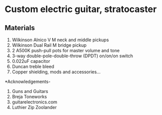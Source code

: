 # Custom electric guitar, stratocaster

## Materials
1. Wilkinson Alnico V M neck and middle pickups
2. Wilkinson Dual Rail M bridge pickup
3. 2 A500K push-pull pots for master volume and tone
4. 3-way double-pole-double-throw (DPDT) on/on/on switch
5. 0.022uF capacitor
6. Duncan treble bleed
7. Copper shielding, mods and accessories...

*Acknowledgements- 
1. Guns and Guitars
2. Breja Toneworks
3. guitarelectronics.com
4. Luthier Zip Zoolander
